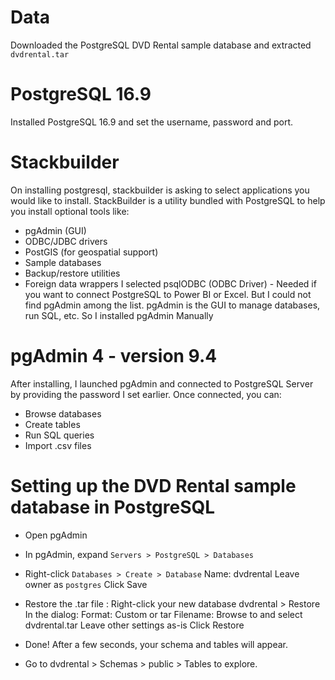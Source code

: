 # **Data**
Downloaded the PostgreSQL DVD Rental sample database and extracted `dvdrental.tar`

# **PostgreSQL 16.9**
Installed PostgreSQL 16.9 and set the username, password and port.

# **Stackbuilder**
On installing postgresql, stackbuilder is asking to select applications you would like to install.
StackBuilder is a utility bundled with PostgreSQL to help you install optional tools like:
  * pgAdmin (GUI)
  * ODBC/JDBC drivers
  * PostGIS (for geospatial support)
  * Sample databases
  * Backup/restore utilities
  * Foreign data wrappers
I selected psqlODBC (ODBC Driver) - Needed if you want to connect PostgreSQL to Power BI or Excel.
But I could not find pgAdmin among the list. pgAdmin is the GUI to manage databases, run SQL, etc.
So I installed pgAdmin Manually

# **pgAdmin 4 - version 9.4**
After installing, I launched pgAdmin and connected to PostgreSQL Server by providing the password I set earlier.
Once connected, you can:
  * Browse databases
  * Create tables
  * Run SQL queries
  * Import .csv files

# **Setting up the DVD Rental sample database in PostgreSQL**
* Open pgAdmin
* In pgAdmin, expand `Servers > PostgreSQL > Databases`
* Right-click `Databases > Create > Database`
  Name: dvdrental
  Leave owner as `postgres`
  Click Save

* Restore the .tar file :
  Right-click your new database dvdrental > Restore
  In the dialog:
    Format: Custom or tar
    Filename: Browse to and select dvdrental.tar
    Leave other settings as-is
    Click Restore
* Done!
  After a few seconds, your schema and tables will appear.
* Go to dvdrental > Schemas > public > Tables to explore.
